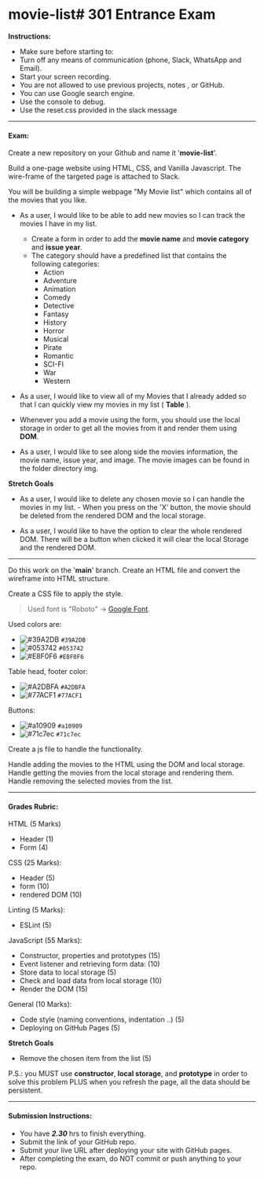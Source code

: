 # movie-list# 301 Entrance Exam

**Instructions:**
- Make sure before starting to:
- Turn off any means of communication (phone, Slack, WhatsApp and Email).
- Start your screen recording.
- You are not allowed to use previous projects, notes , or GitHub.
- You can use Google search engine.
- Use the console to debug.
- Use the reset.css provided in the slack message

******************************************************

#### Exam:
Create a new repository on your Github and name it '**movie-list**'.

Build a one-page website using HTML, CSS, and Vanilla Javascript. The wire-frame of the targeted page is attached to Slack.

You will be building a simple webpage "My Movie list" which contains all of the movies that you like.

- As a user, I would like to be able to add new movies so I can track the movies I have in my list. 
    - Create a form in order to add the **movie name** and **movie category** and **issue year**. 
    - The category should have a predefined list that contains the following categories: 
        - Action
        - Adventure
        - Animation
        - Comedy
        - Detective
        - Fantasy
        - History
        - Horror
        - Musical
        - Pirate
        - Romantic
        - SCI-FI
        - War
        - Western

- As a user, I would like to view all of my Movies that I already added so that I can quickly view my movies in my list ( **Table** ). 
- Whenever you add a movie using the form, you should use the local storage in order to get all the movies from it and render them using **DOM**.
- As a user, I would like to see along side the movies information, the movie name, issue year, and image. The movie images can be found in the folder directory img.

**Stretch Goals**
- As a user, I would like to delete any chosen movie so I can handle the movies in my list. - When you press on the 'X' button, the movie should be deleted from the rendered DOM and the local storage.

- As a user, I would like to have the option to clear the whole rendered DOM. There will be a button when clicked it will clear the local Storage and the rendered DOM.

******************************************************
Do this work on the '**main**' branch.
Create an HTML file and convert the wireframe into HTML structure.

Create a CSS file to apply the style.

> Used font is "Roboto" -> [Google Font](https://fonts.google.com/).

Used colors are: 
- ![#39A2DB](https://via.placeholder.com/15/39A2DB/000000?text=+) `#39A2DB`
- ![#053742](https://via.placeholder.com/15/053742/000000?text=+) `#053742`
- ![#E8F0F6](https://via.placeholder.com/15/E8F0F6/000000?text=+) `#E8F0F6`

Table head, footer color:
- ![#A2DBFA](https://via.placeholder.com/15/A2DBFA/000000?text=+) `#A2DBFA`
- ![#77ACF1](https://via.placeholder.com/15/77ACF1/000000?text=+) `#77ACF1`

Buttons:
- ![#a10909](https://via.placeholder.com/15/a10909/000000?text=+) `#a10909`
- ![#71c7ec](https://via.placeholder.com/15/71c7ec/000000?text=+) `#71c7ec`

Create a js file to handle the functionality.

Handle adding the movies to the HTML using the DOM and local storage.
Handle getting the movies from the local storage and rendering them.
Handle removing the selected movies from the list.

******************************************************

#### Grades Rubric:
HTML (5 Marks) 
- Header (1)
- Form (4)

CSS (25 Marks): 
- Header (5) 
- form (10) 
- rendered DOM (10)

Linting (5 Marks):
- ESLint (5)

JavaScript (55 Marks): 
- Constructor, properties and prototypes (15)
- Event listener and retrieving form data: (10)
- Store data to local storage (5)
- Check and load data from local storage (10)
- Render the DOM (15) 

General (10 Marks):
- Code style (naming conventions, indentation ..) (5)
- Deploying on GitHub Pages (5)

**Stretch Goals** 
- Remove the chosen item from the list (5)

P.S.: you MUST use **constructor**, **local storage**, and **prototype** in order to solve this problem PLUS when you refresh the page, all the data should be persistent.

******************************************************

#### Submission Instructions:
- You have ***2.30*** hrs to finish everything.
- Submit the link of your GitHub repo.
- Submit your live URL after deploying your site with GitHub pages.
- After completing the exam, do NOT commit or push anything to your repo.